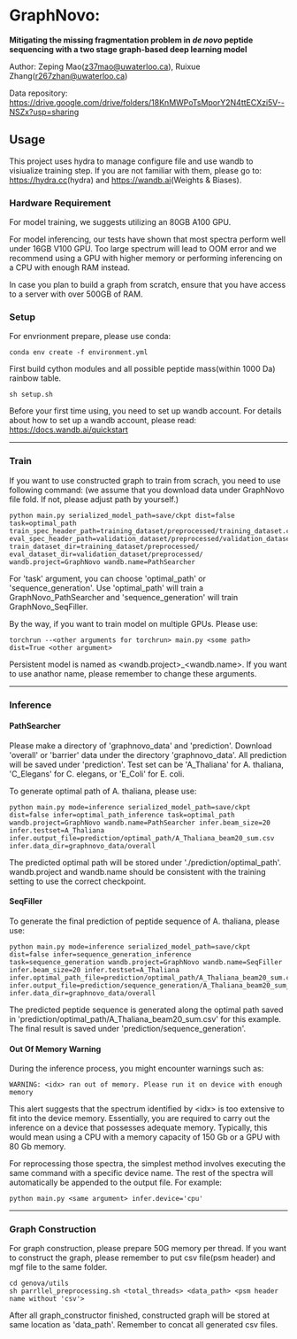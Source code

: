 # GraphNovo:

**Mitigating the missing fragmentation problem in _de novo_ peptide sequencing with a two stage graph-based deep learning model**

Author: Zeping Mao(z37mao@uwaterloo.ca), Ruixue Zhang(r267zhan@uwaterloo.ca)

Data repository: <https://drive.google.com/drive/folders/18KnMWPoTsMporY2N4ttECXzi5V--NSZx?usp=sharing>

## Usage
This project uses hydra to manage configure file and use wandb to visiualize training step. If you are not familiar with them, please go to: <https://hydra.cc>(hydra) and <https://wandb.ai>(Weights & Biases).

### Hardware Requirement
For model training, we suggests utilizing an 80GB A100 GPU.

For model inferencing, our tests have shown that most spectra perform well under 16GB V100 GPU. Too large spectrum will lead to OOM error and we recommend using a GPU with higher memory or performing inferencing on a CPU with enough RAM instead.

In case you plan to build a graph from scratch, ensure that you have access to a server with over 500GB of RAM.

### Setup
For envrionment prepare, please use conda:
~~~
conda env create -f environment.yml
~~~

First build cython modules and all possible peptide mass(within 1000 Da) rainbow table.

~~~
sh setup.sh
~~~

Before your first time using, you need to set up wandb account. For details about how to set up a wandb account, please read: <https://docs.wandb.ai/quickstart>

------
### Train
If you want to use constructed graph to train from scrach, you need to use following command: (we assume that you download data under GraphNovo file fold. If not, please adjust path by yourself.)
~~~
python main.py serialized_model_path=save/ckpt dist=false task=optimal_path train_spec_header_path=training_dataset/preprocessed/training_dataset.csv eval_spec_header_path=validation_dataset/preprocessed/validation_dataset.csv train_dataset_dir=training_dataset/preprocessed/ eval_dataset_dir=validation_dataset/preprocessed/ wandb.project=GraphNovo wandb.name=PathSearcher
~~~
For 'task' argument, you can choose 'optimal_path' or 'sequence_generation'. Use 'optimal_path' will train a GraphNovo_PathSearcher and 'sequence_generation' will train GraphNovo_SeqFiller.

By the way, if you want to train model on multiple GPUs. Please use:
~~~
torchrun --<other arguments for torchrun> main.py <some path> dist=True <other argument>
~~~

Persistent model is named as <wandb.project>_<wandb.name>. If you want to use anathor name, please remember to change these arguments.

------
### Inference
#### PathSearcher
Please make a directory of 'graphnovo_data' and 'prediction'. Download 'overall' or 'barrier' data under the directory 'graphnovo_data'. All prediction will be saved under 'prediction'. Test set can be 'A_Thaliana' for A. thaliana, 'C_Elegans' for C. elegans, or 'E_Coli' for E. coli.

To generate optimal path of A. thaliana, please use:
~~~
python main.py mode=inference serialized_model_path=save/ckpt dist=false infer=optimal_path_inference task=optimal_path wandb.project=GraphNovo wandb.name=PathSearcher infer.beam_size=20 infer.testset=A_Thaliana infer.output_file=prediction/optimal_path/A_Thaliana_beam20_sum.csv infer.data_dir=graphnovo_data/overall
~~~

The predicted optimal path will be stored under './prediction/optimal_path'. wandb.project and wandb.name should be consistent with the training setting to use the correct checkpoint. 

#### SeqFiller
To generate the final prediction of peptide sequence of A. thaliana, please use:
~~~
python main.py mode=inference serialized_model_path=save/ckpt dist=false infer=sequence_generation_inference task=sequence_generation wandb.project=GraphNovo wandb.name=SeqFiller infer.beam_size=20 infer.testset=A_Thaliana infer.optimal_path_file=prediction/optimal_path/A_Thaliana_beam20_sum.csv infer.output_file=prediction/sequence_generation/A_Thaliana_beam20_sum_beam20_sum.csv infer.data_dir=graphnovo_data/overall
~~~

The predicted peptide sequence is generated along the optimal path saved in 'prediction/optimal_path/A_Thaliana_beam20_sum.csv' for this example. The final result is saved under 'prediction/sequence_generation'. 
#### Out Of Memory Warning
During the inference process, you might encounter warnings such as:
~~~
WARNING: <idx> ran out of memory. Please run it on device with enough memory
~~~
This alert suggests that the spectrum identified by \<idx\> is too extensive to fit into the device memory. Essentially, you are required to carry out the inference on a device that possesses adequate memory. Typically, this would mean using a CPU with a memory capacity of 150 Gb or a GPU with 80 Gb memory.

For reprocessing those spectra, the simplest method involves executing the same command with a specific device name. The rest of the spectra will automatically be appended to the output file. For example:

~~~
python main.py <same argument> infer.device='cpu'
~~~

------
### Graph Construction
For graph construction, please prepare 50G memory per thread. If you want to construct the graph, please remember to put csv file(psm header) and mgf file to the same folder.
~~~
cd genova/utils
sh parrllel_preprocessing.sh <total_threads> <data_path> <psm header name without 'csv'>
~~~

After all graph_constructor finished, constructed graph will be stored at same location as 'data_path'. Remember to concat all generated csv files.


